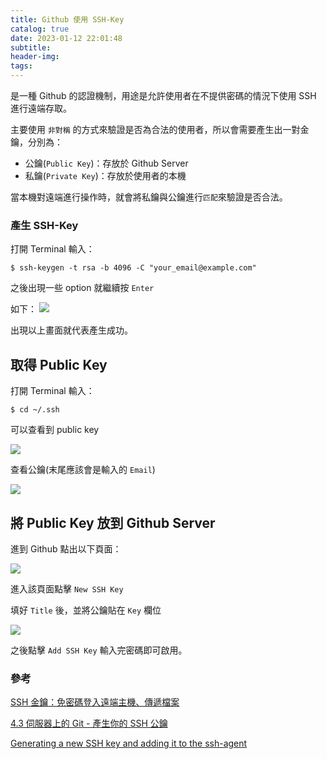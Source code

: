 ```yaml
---
title: Github 使用 SSH-Key
catalog: true
date: 2023-01-12 22:01:48
subtitle:
header-img:
tags:
---
```

是一種 Github 的認證機制，用途是允許使用者在不提供密碼的情況下使用 SSH 進行遠端存取。

主要使用 `非對稱` 的方式來驗證是否為合法的使用者，所以會需要產生出一對金鑰，分別為：
* 公鑰(`Public Key`)：存放於 Github Server
* 私鑰(`Private Key`)：存放於使用者的本機

當本機對遠端進行操作時，就會將私鑰與公鑰進行`匹配`來驗證是否合法。

### 產生 SSH-Key

打開 Terminal 輸入：

`$ ssh-keygen -t rsa -b 4096 -C "your_email@example.com"`

之後出現一些 option 就繼續按 `Enter`

如下：
![](https://i.imgur.com/OJYE0NQ.png)

出現以上畫面就代表產生成功。

## 取得 Public Key

打開 Terminal 輸入：

`$ cd ~/.ssh`

可以查看到 public key

![](https://i.imgur.com/fxClwd4.png)

查看公鑰(末尾應該會是輸入的 `Email`)

![](https://i.imgur.com/L8ezJ97.png)

## 將 Public Key 放到 Github Server

進到 Github 點出以下頁面：

![](https://i.imgur.com/1ZbvNv3.png)

進入該頁面點擊 `New SSH Key`

填好 `Title` 後，並將公鑰貼在 `Key` 欄位

![](https://i.imgur.com/aXRT9x7.png)


之後點擊 `Add SSH Key` 輸入完密碼即可啟用。


### 參考

[SSH 金鑰：免密碼登入遠端主機、傳遞檔案](https://noob.tw/ssh-key/)

[4.3 伺服器上的 Git - 產生你的 SSH 公鑰](https://git-scm.com/book/zh-tw/v2/%E4%BC%BA%E6%9C%8D%E5%99%A8%E4%B8%8A%E7%9A%84-Git-%E7%94%A2%E7%94%9F%E4%BD%A0%E7%9A%84-SSH-%E5%85%AC%E9%91%B0)

[Generating a new SSH key and adding it to the ssh-agent](https://docs.github.com/en/authentication/connecting-to-github-with-ssh/generating-a-new-ssh-key-and-adding-it-to-the-ssh-agent)

